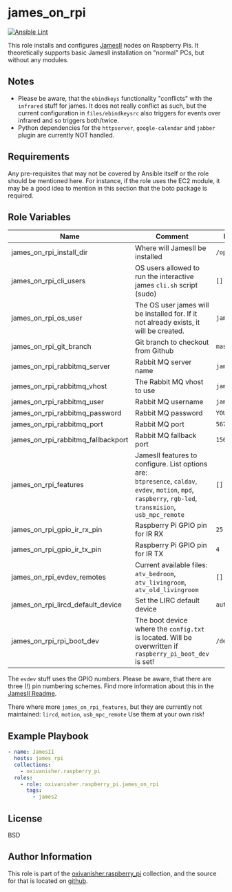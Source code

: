 james_on_rpi
============
[![Ansible Lint](https://github.com/oxivanisher/role-james_on_rpi/actions/workflows/ansible-lint.yml/badge.svg)](https://github.com/oxivanisher/role-james_on_rpi/actions/workflows/ansible-lint.yml)

This role installs and configures [JamesII](https://github.com/oxivanisher/JamesII) nodes on Raspberry Pis.
It theoretically supports basic JamesII installation on "normal" PCs, but without any modules.

Notes
-----

* Please be aware, that the `ebindkeys` functionality "conflicts" with the `infrared` stuff for james. It does not really conflict as such, but the current configuration in `files/ebindkeysrc` also triggers for events over infrared and so triggers both/twice.
* Python dependencies for the `httpserver`, `google-calendar` and `jabber` plugin are currently NOT handled.

Requirements
------------

Any pre-requisites that may not be covered by Ansible itself or the role should be mentioned here. For instance, if the role uses the EC2 module, it may be a good idea to mention in this section that the boto package is required.

Role Variables
--------------

| Name                               | Comment                                                                                                                                                         | Default value       |
| ---------------------------------- | --------------------------------------------------------------------------------------------------------------------------------------------------------------- | ------------------- |
| james_on_rpi_install_dir           | Where will JamesII be installed                                                                                                                                 | `/opt/JamesII`      |
| james_on_rpi_cli_users             | OS users allowed to run the interactive james `cli.sh` script (sudo)                                                                                            | `[]`                |
| james_on_rpi_os_user               | The OS user james will be installed for. If it not already exists, it will be created.                                                                          | `james`             |
| james_on_rpi_git_branch            | Git branch to checkout from Github                                                                                                                              | `master`            |
| james_on_rpi_rabbitmq_server       | Rabbit MQ server name                                                                                                                                           | `james.example.lan` |
| james_on_rpi_rabbitmq_vhost        | The Rabbit MQ vhost to use                                                                                                                                      | `james2`            |
| james_on_rpi_rabbitmq_user         | Rabbit MQ username                                                                                                                                              | `james2`            |
| james_on_rpi_rabbitmq_password     | Rabbit MQ password                                                                                                                                              | `YOURPASSWORD`      |
| james_on_rpi_rabbitmq_port         | Rabbit MQ port                                                                                                                                                  | `5672`              |
| james_on_rpi_rabbitmq_fallbackport | Rabbit MQ fallback port                                                                                                                                         | `15672`             |
| james_on_rpi_features              | JamesII features to configure. List options are: <br> `btpresence`, `caldav`, `evdev`, `motion`, `mpd`, `raspberry`, `rgb-led`, `transmision`, `usb_mpc_remote` | `[]`                |
| james_on_rpi_gpio_ir_rx_pin        | Raspberry Pi GPIO pin for IR RX                                                                                                                                 | `25`                |
| james_on_rpi_gpio_ir_tx_pin        | Raspberry Pi GPIO pin for IR TX                                                                                                                                 | `4`                 |
| james_on_rpi_evdev_remotes         | Current available files: <br> `atv_bedroom`, `atv_livingroom`, `atv_old_livingroom`                                                                             | `[]`                |
| james_on_rpi_lircd_default_device  | Set the LIRC default device                                                                                                                                     | `auto`              |
| james_on_rpi_rpi_boot_dev          | The boot device where the `config.txt` is located. Will be overwritten if `raspberry_pi_boot_dev` is set!                                                       | `/dev/mmcblk0p1`    |


The `evdev` stuff uses the GPIO numbers. Please be aware, that there are three (!) pin numbering schemes. Find more information about this in the [JamesII Readme](https://github.com/oxivanisher/JamesII).

There where more `james_on_rpi_features`, but they are currently not maintained: `lircd`, `motion`, `usb_mpc_remote`
Use them at your own risk!

Example Playbook
----------------

```yaml
- name: JamesII
  hosts: james_rpi
  collections:
    - oxivanisher.raspberry_pi
  roles:
    - role: oxivanisher.raspberry_pi.james_on_rpi
      tags:
        - james2
```

License
-------

BSD

Author Information
------------------

This role is part of the [oxivanisher.raspberry_pi](https://galaxy.ansible.com/ui/repo/published/oxivanisher/raspberry_pi/) collection, and the source for that is located on [github](https://github.com/oxivanisher/collection-raspberry_pi).
